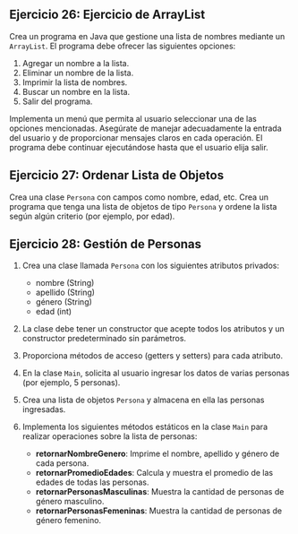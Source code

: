## Ejercicio 26: Ejercicio de ArrayList

Crea un programa en Java que gestione una lista de nombres mediante un `ArrayList`. El programa debe ofrecer las siguientes opciones:

1. Agregar un nombre a la lista.
2. Eliminar un nombre de la lista.
3. Imprimir la lista de nombres.
4. Buscar un nombre en la lista.
5. Salir del programa.

Implementa un menú que permita al usuario seleccionar una de las opciones mencionadas. Asegúrate de manejar adecuadamente la entrada del usuario y de proporcionar mensajes claros en cada operación. El programa debe continuar ejecutándose hasta que el usuario elija salir.

## Ejercicio 27: Ordenar Lista de Objetos

Crea una clase `Persona` con campos como nombre, edad, etc. Crea un programa que tenga una lista de objetos de tipo `Persona` y ordene la lista según algún criterio (por ejemplo, por edad).

## Ejercicio 28: Gestión de Personas

1. Crea una clase llamada `Persona` con los siguientes atributos privados:
   - nombre (String)
   - apellido (String)
   - género (String)
   - edad (int)

2. La clase debe tener un constructor que acepte todos los atributos y un constructor predeterminado sin parámetros.
3. Proporciona métodos de acceso (getters y setters) para cada atributo.
4. En la clase `Main`, solicita al usuario ingresar los datos de varias personas (por ejemplo, 5 personas).
5. Crea una lista de objetos `Persona` y almacena en ella las personas ingresadas.
6. Implementa los siguientes métodos estáticos en la clase `Main` para realizar operaciones sobre la lista de personas:
   - **retornarNombreGenero**: Imprime el nombre, apellido y género de cada persona.
   - **retornarPromedioEdades**: Calcula y muestra el promedio de las edades de todas las personas.
   - **retornarPersonasMasculinas**: Muestra la cantidad de personas de género masculino.
   - **retornarPersonasFemeninas**: Muestra la cantidad de personas de género femenino.
